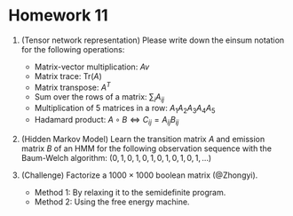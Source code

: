 # Homework 11

1. (Tensor network representation) Please write down the einsum notation for the following operations:
    - Matrix-vector multiplication: $A v$
    - Matrix trace: $\text{Tr}(A)$
    - Matrix transpose: $A^T$
    - Sum over the rows of a matrix: $\sum_i A_{ij}$
    - Multiplication of $5$ matrices in a row: $A_1 A_2 A_3 A_4 A_5$
    - Hadamard product: $A \circ B \Leftrightarrow C_{ij} = A_{ij} B_{ij}$

2. (Hidden Markov Model) Learn the transition matrix $A$ and emission matrix $B$ of an HMM for the following observation sequence with the Baum-Welch algorithm:
    $(0, 1, 0, 1, 0, 1, 0, 1, 0, 1, 0, 1, \dots)$

3. (Challenge) Factorize a $1000 \times 1000$ boolean matrix (@Zhongyi).
    - Method 1: By relaxing it to the semidefinite program.
    - Method 2: Using the free energy machine.